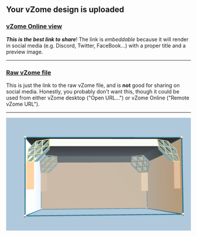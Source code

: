 ## Your vZome design is uploaded

### [vZome Online view][embed]

***This is the best link to share***!  The link is *embeddable* because it will render in social media (e.g. Discord, Twitter, FaceBook...) with a proper title and a preview image.

---

### [Raw vZome file][raw]

This is just the link to the raw vZome file, and is **not** good for
sharing on social media.
Honestly, you probably don't want this, though it could be used from either
vZome desktop ("Open URL...") or vZome Online ("Remote vZome URL").

---

![Image](<Corner-frames-with-cornice.png>)


[embed]: <https://vzome.com/app/embed.py?url=https://raw.githubusercontent.com/John-Kostick/vzome-sharing/main/2021/07/17/16-37-40-Corner-frames-with-cornice/Corner-frames-with-cornice.vZome>
[raw]: <https://raw.githubusercontent.com/John-Kostick/vzome-sharing/main/2021/07/17/16-37-40-Corner-frames-with-cornice/Corner-frames-with-cornice.vZome>
